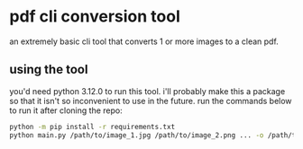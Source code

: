 # pdf cli conversion tool

an extremely basic cli tool that converts 1 or more images to a clean pdf.

## using the tool

you'd need python 3.12.0 to run this tool. i'll probably make this a package so that it isn't so inconvenient to use in the future. run the commands below to run it after cloning the repo:

```bash
python -m pip install -r requirements.txt
python main.py /path/to/image_1.jpg /path/to/image_2.png ... -o /path/to/output.pdf
```
